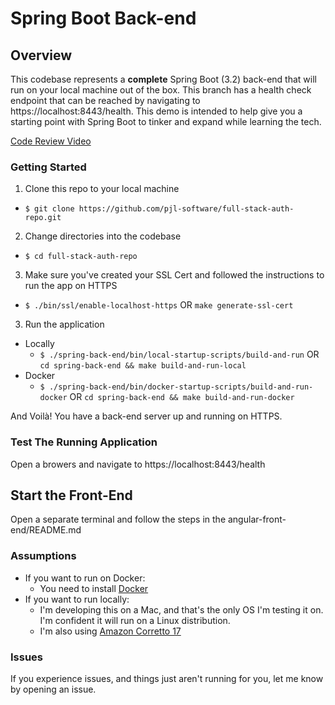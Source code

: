 # Spring Boot Back-end

## Overview

This codebase represents a **complete** Spring Boot (3.2) back-end that will run on your local
machine out of the box. This branch has a health check endpoint that can be reached by navigating
to https://localhost:8443/health. This demo is intended to help give you a starting point with Spring Boot
to tinker and expand while learning the tech.

[Code Review Video](https://youtu.be/b2kl8cu3tC8?si=anWga882uFXQ6MJC)

### Getting Started

1. Clone this repo to your local machine

- `$ git clone https://github.com/pjl-software/full-stack-auth-repo.git`

2. Change directories into the codebase

- `$ cd full-stack-auth-repo`

3. Make sure you've created your SSL Cert and followed the instructions to run the app on HTTPS

- `$ ./bin/ssl/enable-localhost-https` OR `make generate-ssl-cert`

3. Run the application

- Locally
  - `$ ./spring-back-end/bin/local-startup-scripts/build-and-run` OR `cd spring-back-end && make build-and-run-local`
- Docker
  - `$ ./spring-back-end/bin/docker-startup-scripts/build-and-run-docker` OR `cd spring-back-end && make build-and-run-docker`

And Voilà! You have a back-end server up and running on HTTPS.

### Test The Running Application

Open a browers and navigate to https://localhost:8443/health

## Start the Front-End

Open a separate terminal and follow the steps in the angular-front-end/README.md

### Assumptions

- If you want to run on Docker:
  - You need to install [Docker](https://docs.docker.com/engine/install/)
- If you want to run locally:
  - I'm developing this on a Mac, and that's the only OS I'm testing it on. I'm confident it will run on a Linux
    distribution.
  - I'm also
    using [Amazon Corretto 17](https://docs.aws.amazon.com/corretto/latest/corretto-17-ug/what-is-corretto-17.html)

### Issues

If you experience issues, and things just aren't running for you, let me know by opening an issue.
